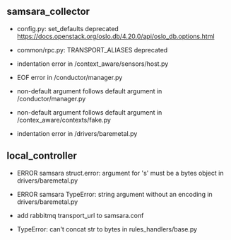 ## samsara_collector
* config.py: set_defaults deprecated
https://docs.openstack.org/oslo.db/4.20.0/api/oslo_db.options.html

* common/rpc.py: TRANSPORT_ALIASES deprecated

* indentation error in /context_aware/sensors/host.py

* EOF error in /conductor/manager.py
* non-default argument follows default argument in /conductor/manager.py

* non-default argument follows default argument in /contex_aware/contexts/fake.py

* indentation error in /drivers/baremetal.py

## local_controller

* ERROR samsara struct.error: argument for 's' must be a bytes object in drivers/baremetal.py

* ERROR samsara TypeError: string argument without an encoding in drivers/baremetal.py

* add rabbitmq transport_url to samsara.conf

* TypeError: can't concat str to bytes in rules_handlers/base.py